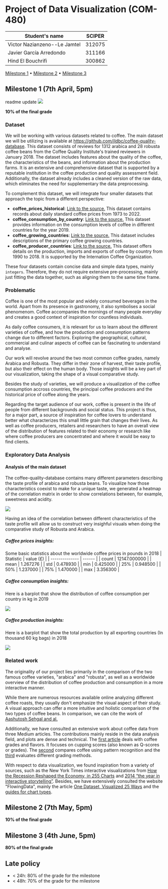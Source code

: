 # Project of Data Visualization (COM-480)

| Student's name | SCIPER |
| -------------- | ------ |
| Victor Nazianzeno--Le Jamtel|312075 |
| Javier García Arredondo|311166 |
| Hind El Bouchrifi| 300862 |

[Milestone 1](#milestone-1) • [Milestone 2](#milestone-2) • [Milestone 3](#milestone-3)

## Milestone 1 (7th April, 5pm)
readme update
![](https://github.com/com-480-data-visualization/project-2023-vireal/blob/master/imgs/ai_generated_logo.png)

**10% of the final grade**

### Dataset

We will be working with various datasets related to coffee. The main dataset we will be utilizing is available at https://github.com/jldbc/coffee-quality-database. This dataset consists of reviews for 1312 arabica and 28 robusta coffee beans from the Coffee Quality Institute's trained reviewers in January 2018. The dataset includes features about the quality of the coffee, the characteristics of the beans, and information about the production farms. It is an extensive and comprehensive dataset that is supported by a reputable institution in the coffee production and quality assessment field. Additionally, the dataset already includes a cleaned version of the raw data, which eliminates the need for supplementary the data preprocessing. 

To complement this dataset, we will integrate four smaller datasets that approach the topic from a different perspective:
- **coffee_prices_historical**: 
[Link to the source.](https://www.kaggle.com/datasets/williamriveraramos/coffee-prices-historical)
This dataset contains records about daily standard coffee prices from 1973 to 2022.
- **coffee_consumption_by_country**:
[Link to the source.](https://www.kaggle.com/datasets/nurielreuven/coffee-consumption-by-country-2022)
This dataset provides information on the consumption levels of coffee in different countries for the year 2019.
- **coffee_growing_countries**:
[Link to the source.](https://www.kaggle.com/datasets/albyati/coffee-growing-countries)
This dataset includes descriptions of the primary coffee growing countries.
- **coffee_producer_countries**:
[Link to the source.](https://www.kaggle.com/datasets/yamaerenay/ico-coffee-dataset-worldwide)
This dataset offers details on the production, imports and exports of coffee by country from 1990 to 2018. It is supported by the Internation Coffee Organization.

These four datasets contain concise data and simple data types, mainly `integers`. Therefore, they do not require extensive pre-processing, mainly just fitting the data together, such as aligning them to the same time frame.


### Problematic

Coffee is one of the most popular and widely consumed beverages in the world. Apart from its presence in gastronomy, it also symbolises a social phenomenom. Coffee accompanies the mornings of many people everyday and creates a good context of inspiration for countless individuals.

As daily coffee consumers, it is relevant for us to learn about the different varieties of coffee, and how the production and consumption patterns change due to different factors. Exploring the geographical, cultural, commercial and culinar aspects of coffee can be fascinating to understand and analyse.

Our work will revolve around the two most common coffee grades, namely Arabica and Robusta. They differ in their zone of harvest, their taste profile, but also their effect on the human body. Those insights will be a key part of our visualization, taking the shape of a visual comparative study.

Besides the study of varieties, we will produce a visualization of the coffee consumption accross countries, the principal coffee producers and the historical price of coffee along the years.

Regarding the target audience of our work, coffee is present in the life of people from different backgrounds and social status. This project is thus, for a major part, a source of inspiration for coffee lovers to understand better what characterizes this small little grain that changes their lives. As well as coffee producers, retailers and researchers to have an overall view of the distribution of features related to their economy or research like where coffee producers are concentrated and where it would be easy to find clients.


### Exploratory Data Analysis

#### Analysis of the main dataset

The coffee-quality-database contains many different parameters describing the taste profile of arabica and robusta beans. To visualize how those characteristics coexist to make for a unique taste, we generated a heatmap of the correlation matrix in order to show correlations between, for example, sweetness and acidity.

![](https://github.com/com-480-data-visualization/project-2023-vireal/blob/master/imgs/taste_profile_heatmap.png)

Having an idea of the correlation between different characteristics of the taste profile will allow us to construct very insighful visuals when doing the comparative study of Robusta and Arabica.

##### Coffee prices insights:
Some basic statistics about the worldwide coffee prices in pounds in 2018
| Statistic | value (£) |
| -------------- | ------ |
| count | 12147.000000 |
| mean | 1.267276 |
| std | 0.478930 |
| min | 0.425000 |
| 25% | 0.948500 |
| 50% | 1.237000 |
| 75% | 1.470000 |
| max | 3.356300 |

##### Coffee consumption insights:
Here is a barplot that show the distribution of coffee consumption per country in kg in 2019

![](https://github.com/com-480-data-visualization/project-2023-vireal/blob/master/imgs/cons.png)


##### Coffee production insights:
Here is a barplot that show the total production by all exporting countries (In thousand 60 kg bags) in 2018

![](https://github.com/com-480-data-visualization/project-2023-vireal/blob/master/imgs/production.png)

### Related work

The originality of our project lies primarily in the comparison of the two famous coffee varieties, "arabica" and "robusta", as well as a worldwide overview of the distribution of coffee production and consumption in a more interactive manner.

While there are numerous resources available online analyzing different coffee roasts, they usually don't emphasize the visual aspect of their study. 
A visual approach can offer a more intuitive and holistic comparison of the two types of coffee beans. In comparison, we can cite the work of [Aashutosh Sehgal and al.](https://rpubs.com/Aashu26698/coffee-review-viz)

Additionally, we have consulted an extensive work about coffee data from three Medium articles. The contributions mainly reside in the data analysis field, and plots are dense and technical. The [first article](https://towardsdatascience.com/a-review-of-coffee-data-grades-and-flavors-5ccb6fc51941) deals with coffee grades and flavors. It focuses on cupping scores (also known as Q-scores or grades). The [second](https://towardsdatascience.com/comparing-coffee-using-pattern-recognition-35b92cca4502) compares coffee using pattern recognition and the [third](https://towardsdatascience.com/specialty-coffee-comparing-grading-methods-36777cae220f) evaluates different grading methods.

With respect to data visualization, we found inspiration from a variety of sources, such as the New York Times interactive visualizations from [How the Recession Reshaped the Economy, in 255 Charts](https://www.nytimes.com/interactive/2014/06/05/upshot/how-the-recession-reshaped-the-economy-in-255-charts.html?mtrref=undefined&gwh=5F0F3A546EAF81E62FAAB4C396594B63&gwt=pay&assetType=PAYWALL) and [2014 “the year in interactive storytelling”](https://www.nytimes.com/interactive/2014/12/29/us/year-in-interactive-storytelling.html?_r=0&mtrref=undefined&gwh=80657AC26C34BEF1AE164D0F76F73C90&gwt=pay&assetType=PAYWALL). Besides, we have extensively consulted the website "FlowingData", mainly the article [One Dataset, Visualized 25 Ways](https://flowingdata.com/2017/01/24/one-dataset-visualized-25-ways/) and the [guides for chart types](https://flowingdata.com/chart-types/).

## Milestone 2 (7th May, 5pm)

**10% of the final grade**


## Milestone 3 (4th June, 5pm)

**80% of the final grade**


## Late policy

- < 24h: 80% of the grade for the milestone
- < 48h: 70% of the grade for the milestone

